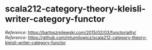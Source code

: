 # scala212-category-theory-kleisli-writer-category-functor
_Reference_: https://bartoszmilewski.com/2015/02/03/functoriality/  
_Reference_: https://github.com/mtumilowicz/scala212-category-theory-kleisli-writer-category-functor
